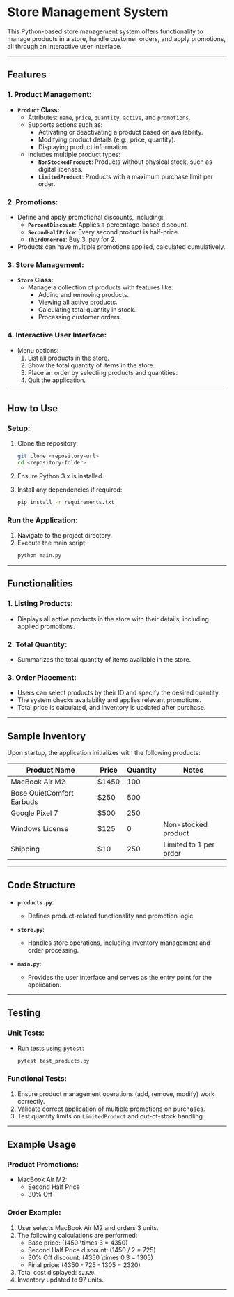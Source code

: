 # Store Management System

This Python-based store management system offers functionality to manage products in a store, handle customer orders, and apply promotions, all through an interactive user interface.

---

## Features

### **1. Product Management:**
- **`Product` Class:**
   - Attributes: `name`, `price`, `quantity`, `active`, and `promotions`.
   - Supports actions such as:
      - Activating or deactivating a product based on availability.
      - Modifying product details (e.g., price, quantity).
      - Displaying product information.
   - Includes multiple product types:
      - **`NonStockedProduct`**: Products without physical stock, such as digital licenses.
      - **`LimitedProduct`**: Products with a maximum purchase limit per order.

### **2. Promotions:**
- Define and apply promotional discounts, including:
   - **`PercentDiscount`**: Applies a percentage-based discount.
   - **`SecondHalfPrice`**: Every second product is half-price.
   - **`ThirdOneFree`**: Buy 3, pay for 2.
- Products can have multiple promotions applied, calculated cumulatively.

### **3. Store Management:**
- **`Store` Class:**
   - Manage a collection of products with features like:
      - Adding and removing products.
      - Viewing all active products.
      - Calculating total quantity in stock.
      - Processing customer orders.

### **4. Interactive User Interface:**
- Menu options:
   1. List all products in the store.
   2. Show the total quantity of items in the store.
   3. Place an order by selecting products and quantities.
   4. Quit the application.

---

## How to Use

### **Setup:**
1. Clone the repository:
   ```bash
   git clone <repository-url>
   cd <repository-folder>
   ```

2. Ensure Python 3.x is installed.

3. Install any dependencies if required:
   ```bash
   pip install -r requirements.txt
   ```

### **Run the Application:**
1. Navigate to the project directory.
2. Execute the main script:
   ```bash
   python main.py
   ```

---

## Functionalities

### **1. Listing Products:**
- Displays all active products in the store with their details, including applied promotions.

### **2. Total Quantity:**
- Summarizes the total quantity of items available in the store.

### **3. Order Placement:**
- Users can select products by their ID and specify the desired quantity.
- The system checks availability and applies relevant promotions.
- Total price is calculated, and inventory is updated after purchase.

---

## Sample Inventory
Upon startup, the application initializes with the following products:

| Product Name                | Price  | Quantity | Notes                       |
|-----------------------------|--------|----------|-----------------------------|
| MacBook Air M2              | $1450  | 100      |                             |
| Bose QuietComfort Earbuds   | $250   | 500      |                             |
| Google Pixel 7              | $500   | 250      |                             |
| Windows License             | $125   | 0        | Non-stocked product         |
| Shipping                    | $10    | 250      | Limited to 1 per order      |

---

## Code Structure

- **`products.py`**:
   - Defines product-related functionality and promotion logic.

- **`store.py`**:
   - Handles store operations, including inventory management and order processing.

- **`main.py`**:
   - Provides the user interface and serves as the entry point for the application.

---

## Testing

### **Unit Tests:**
- Run tests using `pytest`:
  ```bash
  pytest test_products.py
  ```

### **Functional Tests:**
1. Ensure product management operations (add, remove, modify) work correctly.
2. Validate correct application of multiple promotions on purchases.
3. Test quantity limits on `LimitedProduct` and out-of-stock handling.


---

## Example Usage

### **Product Promotions:**
- MacBook Air M2:
   - Second Half Price
   - 30% Off

### **Order Example:**
1. User selects MacBook Air M2 and orders 3 units.
2. The following calculations are performed:
   - Base price: \(1450 \times 3 = 4350\)
   - Second Half Price discount: \(1450 / 2 = 725\)
   - 30% Off discount: \(4350 \times 0.3 = 1305\)
   - Final price: \(4350 - 725 - 1305 = 2320\)
3. Total cost displayed: `$2320`.
4. Inventory updated to 97 units.

---
